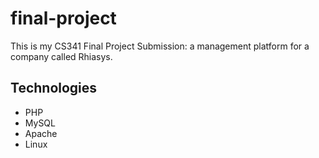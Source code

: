 # final-project

This is my CS341 Final Project Submission: a management platform for a company called Rhiasys. 

## Technologies
* PHP
* MySQL
* Apache
* Linux
